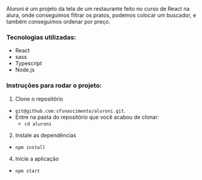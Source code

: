 Aluroni é um projeto da tela de um restaurante feito no curso de React na alura, onde conseguimos filtrar os pratos, podemos colocar um buscador, e também conseguimos ordenar por preço.

### Tecnologias utilizadas:
  * React
  * sass
  * Typescript
  * Node.js

### Instruções para rodar o projeto:

1. Clone o repositório
  * `git@github.com:sfsnascimento/aluroni.git`.
  * Entre na pasta do repositório que você acabou de clonar:
    * `cd aluroni`

2. Instale as dependências
  * `npm install`

4. Inicie a aplicação
  * `npm start`
